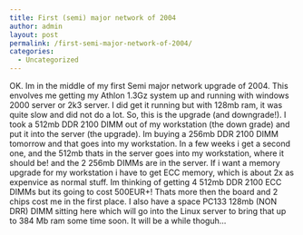 ```yaml
---
title: First (semi) major network of 2004
author: admin
layout: post
permalink: /first-semi-major-network-of-2004/
categories:
  - Uncategorized
---
```

OK. Im in the middle of my first Semi major network upgrade of 2004. This envolves me getting my Athlon 1.3Gz system up and running with windows 2000 server or 2k3 server. I did get it running but with 128mb ram, it was quite slow and did not do a lot. So, this is the upgrade (and downgrade!). I took a 512mb DDR 2100 DIMM out of my workstation (the down grade) and put it into the server (the upgrade). Im buying a 256mb DDR 2100 DIMM tomorrow and that goes into my workstation. In a few weeks i get a second one, and the 512mb thats in the server goes into my workstation, where it should be! and the 2 256mb DIMMs are in the server. If i want a memory upgrade for my workstation i have to get ECC memory, which is about 2x as expenvice as normal stuff. Im thinking of getting 4 512mb DDR 2100 ECC DIMMs but its going to cost 500EUR+! Thats more then the board and 2 chips cost me in the first place. I also have a space PC133 128mb (NON DRR) DIMM sitting here which will go into the Linux server to bring that up to 384 Mb ram some time soon. It will be a while thoguh&#8230;